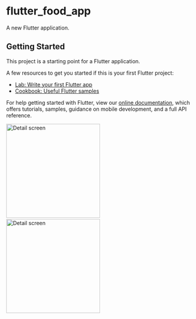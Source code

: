 # flutter_food_app

A new Flutter application.

## Getting Started

This project is a starting point for a Flutter application.

A few resources to get you started if this is your first Flutter project:

- [Lab: Write your first Flutter app](https://flutter.dev/docs/get-started/codelab)
- [Cookbook: Useful Flutter samples](https://flutter.dev/docs/cookbook)

For help getting started with Flutter, view our
[online documentation](https://flutter.dev/docs), which offers tutorials,
samples, guidance on mobile development, and a full API reference.

<img src="https://user-images.githubusercontent.com/20335727/175798076-5172ada9-7b32-4188-bf3d-d12739078466.jpg" alt="Detail screen" width="250"/> &nbsp;&nbsp;&nbsp; <img src="https://user-images.githubusercontent.com/20335727/175798076-5172ada9-7b32-4188-bf3d-d12739078466.jpg" alt="Detail screen" width="250"/> 
